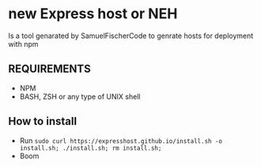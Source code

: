 # new Express host or NEH

Is a tool genarated by SamuelFischerCode to genrate hosts for deployment with npm

## REQUIREMENTS

* NPM
* BASH, ZSH or any type of UNIX shell

## How to install

* Run `sudo curl https://expresshost.github.io/install.sh -o install.sh; ./install.sh; rm install.sh;`
* Boom
